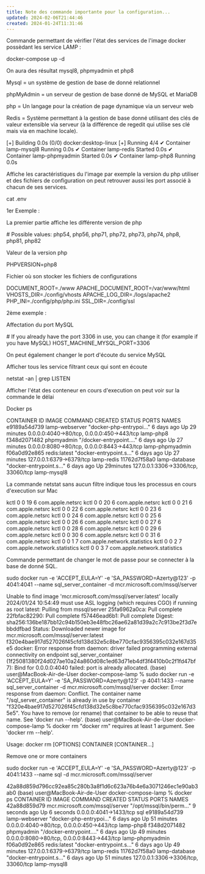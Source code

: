 ```yaml
---
title: Note des commande importante pour la configuration...
updated: 2024-02-06T21:44:46
created: 2024-01-24T11:31:46
---
```


Commande permettant de vérifier l'état des services de l'image docker possèdant les service LAMP :

docker-compose up -d

On aura des résultat mysql8, phpmyadmin et php8

Mysql = un système de gestion de base de donné relationnel

phpMyAdmin = un serveur de gestion de base donné de MySQL et MariaDB

php = Un langage pour la création de page dynamique via un serveur web

Redis = Système permettant à la gestion de base donné utilisant des clés de valeur extensible via serveur (à la différence de regedit qui utilise ses clé mais via en machine locale).

\[+\] Building 0.0s (0/0)                  docker:desktop-linux
\[+\] Running 4/4
✔ Container lamp-mysql8   Running                   0.0s
✔ Container lamp-redis    Started                   0.0s
✔ Container lamp-phpmyadmin Started                   0.0s
✔ Container lamp-php8    Running                   0.0s

Affiche les caractéristiques du l'image par exemple la version du php utiliser et des fichiers de configuration on peut retrouver aussi les port associé à chacun de ses services.

cat .env

1er Exemple :

La premier partie affiche les différente version de php

\# Possible values: php54, php56, php71, php72, php73, php74, php8, php81, php82

Valeur de la version php

PHPVERSION=php8

Fichier où son stocker les fichiers de configurations

DOCUMENT_ROOT=./www
APACHE_DOCUMENT_ROOT=/var/www/html
VHOSTS_DIR=./config/vhosts
APACHE_LOG_DIR=./logs/apache2
PHP_INI=./config/php/php.ini
SSL_DIR=./config/ssl

2ème exemple :

Affectation du port MySQL

\# If you already have the port 3306 in use, you can change it (for example if you have MySQL)
HOST_MACHINE_MYSQL_PORT=3306

On peut également changer le port d'écoute du service MySQL

Afficher tous les service filtrant ceux qui sont en écoute

netstat -an \| grep LISTEN

Afficher l'état des conteneur en cours d'execution on peut voir sur la commande le délai

Docker ps

CONTAINER ID  IMAGE      COMMAND         CREATED   STATUS     PORTS                     NAMES
e9189a54d739  lamp-webserver  "docker-php-entrypoi…"  6 days ago  Up 29 minutes  0.0.0.0:4040-\>80/tcp, 0.0.0.0:450-\>443/tcp  lamp-php8
f348d2071482  phpmyadmin    "/docker-entrypoint.…"  6 days ago  Up 27 minutes  0.0.0.0:8080-\>80/tcp, 0.0.0.0:8443-\>443/tcp  lamp-phpmyadmin
f06a0d92e865  redis:latest   "docker-entrypoint.s…"  6 days ago  Up 27 minutes  127.0.0.1:6379-\>6379/tcp           lamp-redis
11762d7f58a0  lamp-database  "docker-entrypoint.s…"  6 days ago  Up 29minutes  127.0.0.1:3306-\>3306/tcp, 33060/tcp      lamp-mysql8

La commande netstat sans aucun filtre indique tous les processus en cours d'execution sur Mac

kctl    0   0   19   6 com.apple.netsrc
kctl    0   0   20   6 com.apple.netsrc
kctl    0   0   21   6 com.apple.netsrc
kctl    0   0   22   6 com.apple.netsrc
kctl    0   0   23   6 com.apple.netsrc
kctl    0   0   24   6 com.apple.netsrc
kctl    0   0   25   6 com.apple.netsrc
kctl    0   0   26   6 com.apple.netsrc
kctl    0   0   27   6 com.apple.netsrc
kctl    0   0   28   6 com.apple.netsrc
kctl    0   0   29   6 com.apple.netsrc
kctl    0   0   30   6 com.apple.netsrc
kctl    0   0   31   6 com.apple.netsrc
kctl    0   0   1   7 com.apple.network.statistics
kctl    0   0   2   7 com.apple.network.statistics
kctl    0   0   3   7 com.apple.network.statistics

Commande permettant de changer le mot de passe pour se connecter à la base de donné SQL.

sudo docker run -e 'ACCEPT_EULA=Y' -e 'SA_PASSWORD=Azerty@123' -p 4041:4041 --name sql_server_container -d mcr.microsoft.com/mssql/server

Unable to find image 'mcr.microsoft.com/mssql/server:latest' locally
2024/01/24 10:54:49 must use ASL logging (which requires CGO) if running as root
latest: Pulling from mssql/server
25fa6962a0ca: Pull complete
22fbfac82290: Pull complete
f57446ead6b1: Pull complete
Digest: sha256:136be187bb12c94b150eb3e48fbc26ae62a81d39a2c7c913be2f3d7ebbddfbad
Status: Downloaded newer image for mcr.microsoft.com/mssql/server:latest
f320e4bae917d527026f45cfd138d32e5c8be770cfac9356395c032e167d35e5
docker: Error response from daemon: driver failed programming external connectivity on endpoint sql_server_container (1f25081380f24d027ae10a24a860d08c1ed63d71eb4df3f4410b0c2f1fd47bf7): Bind for 0.0.0.0:4040 failed: port is already allocated.
(base) user@MacBook-Air-de-User docker-compose-lamp % sudo docker run -e 'ACCEPT_EULA=Y' -e 'SA_PASSWORD=Azerty@123' -p 4041:1433 --name sql_server_container -d mcr.microsoft.com/mssql/server
docker: Error response from daemon: Conflict. The container name "/sql_server_container" is already in use by container "f320e4bae917d527026f45cfd138d32e5c8be770cfac9356395c032e167d35e5". You have to remove (or rename) that container to be able to reuse that name.
See 'docker run --help'.
(base) user@MacBook-Air-de-User docker-compose-lamp % docker rm
"docker rm" requires at least 1 argument.
See 'docker rm --help'.

Usage: docker rm \[OPTIONS\] CONTAINER \[CONTAINER...\]

Remove one or more containers

sudo docker run -e 'ACCEPT_EULA=Y' -e 'SA_PASSWORD=Azerty@123' -p 4041:1433 --name sql -d mcr.microsoft.com/mssql/server

42a88d859d796cc92ea85c280b3a8f1d6c623a76b4e6a3071246ec1e90ab3ab0
(base) user@MacBook-Air-de-User docker-compose-lamp % docker ps
CONTAINER ID  IMAGE              COMMAND         CREATED     STATUS     PORTS                     NAMES
42a88d859d79  mcr.microsoft.com/mssql/server  "/opt/mssql/bin/perm…"  9 seconds ago  Up 6 seconds  0.0.0.0:4041-\>1433/tcp            sql
e9189a54d739  lamp-webserver          "docker-php-entrypoi…"  6 days ago   Up 51 minutes  0.0.0.0:4040-\>80/tcp, 0.0.0.0:450-\>443/tcp  lamp-php8
f348d2071482  phpmyadmin            "/docker-entrypoint.…"  6 days ago   Up 49 minutes  0.0.0.0:8080-\>80/tcp, 0.0.0.0:8443-\>443/tcp  lamp-phpmyadmin
f06a0d92e865  redis:latest           "docker-entrypoint.s…"  6 days ago   Up 49 minutes  127.0.0.1:6379-\>6379/tcp           lamp-redis
11762d7f58a0  lamp-database          "docker-entrypoint.s…"  6 days ago   Up 51 minutes  127.0.0.1:3306-\>3306/tcp, 33060/tcp      lamp-mysql8

